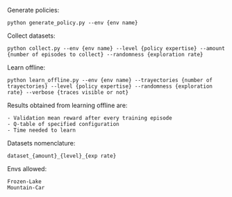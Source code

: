 Generate policies:

    python generate_policy.py --env {env name}

Collect datasets:

    python collect.py --env {env name} --level {policy expertise} --amount {number of episodes to collect} --randomness {exploration rate}

Learn offline: 

    python learn_offline.py --env {env name} --trayectories {number of trayectories} --level {policy expertise} --randomness {exploration rate} --verbose {traces visible or not}

Results obtained from learning offline are:

    - Validation mean reward after every training episode
    - Q-table of specified configuration
    - Time needed to learn

Datasets nomenclature:

    dataset_{amount}_{level}_{exp rate}

Envs allowed:

    Frozen-Lake
    Mountain-Car
